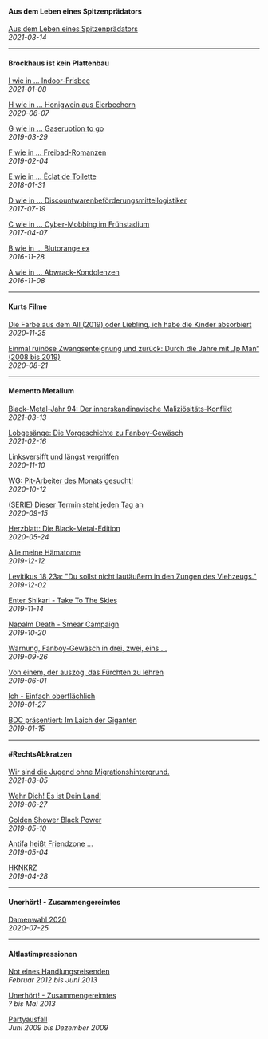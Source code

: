 #### Aus dem Leben eines Spitzenprädators

[Aus dem Leben eines Spitzenprädators](sptznprdtr.md)<br>
_2021-03-14_

<hr>

#### Brockhaus ist kein Plattenbau

[I wie in ... Indoor-Frisbee](brckhs210108.md)<br>
_2021-01-08_

[H wie in ... Honigwein aus Eierbechern](brckhs200607.md)<br>
_2020-06-07_

[G wie in ... Gaseruption to go](brckhs190329.md)<br>
_2019-03-29_

[F wie in ... Freibad-Romanzen](brckhs190204.md)<br>
_2019-02-04_

[E wie in ... Éclat de Toilette](brckhs180131.md)<br>
_2018-01-31_

[D wie in ... Discountwarenbeförderungsmittellogistiker](brckhs170719.md)<br>
_2017-07-19_

[C wie in ... Cyber-Mobbing im Frühstadium](brckhs170407.md)<br>
_2017-04-07_

[B wie in ... Blutorange ex](brckhs161128.md)<br>
_2016-11-28_

[A wie in ... Abwrack-Kondolenzen](brckhs161108.md)<br>
_2016-11-08_

<hr>

#### Kurts Filme

[Die Farbe aus dem All (2019) oder Liebling, ich habe die Kinder absorbiert](krtsflm201125.md)<br>
_2020-11-25_

[Einmal ruinöse Zwangsenteignung und zurück: Durch die Jahre mit „Ip Man“ (2008 bis 2019)](krtsflm200821.md)<br>
_2020-08-21_

<hr>

#### Memento Metallum

[Black-Metal-Jahr 94: Der innerskandinavische Maliziösitäts-Konflikt](mtllm210313.md)<br>
_2021-03-13_

[Lobgesänge: Die Vorgeschichte zu Fanboy-Gewäsch](mtllm210216.md)<br>
_2021-02-16_

[Linksversifft und längst vergriffen](mtllm201110.md)<br>
_2020-11-10_

[WG: Pit-Arbeiter des Monats gesucht!](mtllm201012.md)<br>
_2020-10-12_

[(SERIE) Dieser Termin steht jeden Tag an](mtllm200915.md)<br>
_2020-09-15_

[Herzblatt: Die Black-Metal-Edition](mtllm200524.md)<br>
_2020-05-24_

[Alle meine Hämatome](mtllm191212.md)<br>
_2019-12-12_

[Levitikus 18,23a: "Du sollst nicht lautäußern in den Zungen des Viehzeugs."](mtllm191202.md)<br>
_2019-12-02_

[Enter Shikari - Take To The Skies](mtllm191114.md)<br>
_2019-11-14_

[Napalm Death - Smear Campaign](mtllm191020.md)<br>
_2019-10-20_

[Warnung, Fanboy-Gewäsch in drei, zwei, eins ...](mtllm190926.md)<br>
_2019-09-26_

[Von einem, der auszog, das Fürchten zu lehren](mtllm190601.md)<br>
_2019-06-01_

[Ich - Einfach oberflächlich](mtllm190127.md)<br>
_2019-01-27_

[BDC präsentiert: Im Laich der Giganten](mtllm190115.md)<br>
_2019-01-15_

<hr>

#### #RechtsAbkratzen

[Wir sind die Jugend ohne Migrationshintergrund.](rchts210305.md)<br>
_2021-03-05_

[Wehr Dich! Es ist Dein Land!](rchts190627.md)<br>
_2019-06-27_

[Golden Shower Black Power](rchts190510.md)<br>
_2019-05-10_

[Antifa heißt Friendzone ...](rchts190504.md)<br>
_2019-05-04_

[HKNKRZ](rchts190428.md)<br>
_2019-04-28_

<hr>

#### Unerhört! - Zusammengereimtes

[Damenwahl 2020](zusates-dawazwa.md)<br>
_2020-07-25_

<hr>

#### Altlastimpressionen

[Not eines Handlungsreisenden](hndlngsrsndr.md)<br>
_Februar 2012 bis Juni 2013_

[Unerhört! - Zusammengereimtes](zsmmngrmts.md)<br>
_? bis Mai 2013_

[Partyausfall](prtsfll.md)<br>
_Juni 2009 bis Dezember 2009_
